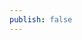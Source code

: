 ```yaml
---
publish: false
---
```


<script setup>
import DeclarativeGradient from '../../components/DeclarativeGradient.vue'
</script>

<DeclarativeGradient />
